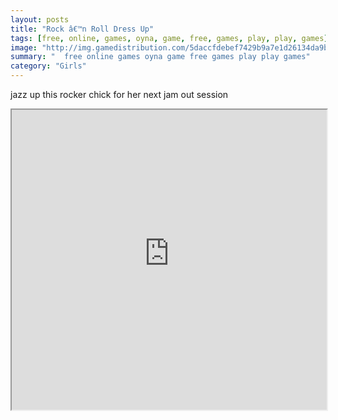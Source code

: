 ```yaml
---
layout: posts
title: "Rock â€™n Roll Dress Up"
tags: [free, online, games, oyna, game, free, games, play, play, games]
image: "http://img.gamedistribution.com/5daccfdebef7429b9a7e1d26134da9b0.jpg"
summary: "  free online games oyna game free games play play games"
category: "Girls"
---
```


jazz up this rocker chick for her next jam out session

<iframe width="100%" height="480px;" src="http://flash.gamedistribution.com?game=5daccfdebef7429b9a7e1d26134da9b0"></iframe>